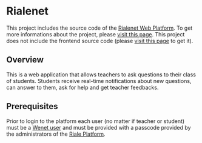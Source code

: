 # Rialenet
This project includes the source code of the [Rialenet Web Platform](https://riale.ideab3.it/). To get more informations about the project, please [visit this page](https://www.crs4.it/projectdetails/RIALENET/).
This project does not include the frontend source code (please [visit this page](https://github.com/crs4/rialenet_frontend/) to get it).

## Overview
This is a web application that allows teachers to ask questions to their class of students. Students receive real-time notifications about new questions, can answer to them, ask for help and get teacher feedbacks.

## Prerequisites
Prior to login to the platform each user (no matter if teacher or student) must be a [Wenet user](https://www.internetofus.eu/2021/08/10/the-wenet-hub/) and must be provided with a passcode provided by the administrators of the [Riale Platform](https://riale.ideab3.it/).


 



